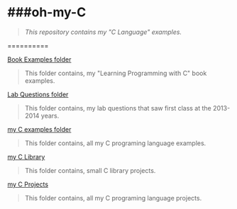 ###oh-my-C
==========

> *This repository contains my "C Language" examples.*

==========

[Book Examples folder](https://github.com/mehemmed-sxiyev/oh-my-C/tree/master/Book%20Examples) 

> This folder contains, my "Learning Programming with C" book examples.

[Lab Questions folder](https://github.com/msxiyev/oh-my-C/tree/master/Lab%20Questions)
> This folder contains, my lab questions that saw first class at the 2013-2014 years.

[my C examples folder](https://github.com/msxiyev/oh-my-C/tree/master/my%20C%20examples)
> This folder contains, all my C programing language examples.

[my C Library](https://github.com/mehemmed-sxiyev/oh-my-C/tree/master/oh-my-cLibrary)
> This folder contains, small C library projects.

[my C Projects](https://github.com/mehemmed-sxiyev/oh-my-C/tree/master/Projects)
> This folder contains, all my C programing language projects.